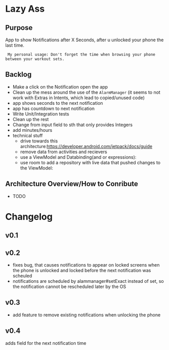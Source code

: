 # Lazy Ass

## Purpose

App to show Notifications after X Seconds, after u unlocked your phone the last time.

     My personal usage: Don't forget the time when browsing your phone between your workout sets.

## Backlog
- Make a click on the Notification open the app
- Clean up the mess around the use of the `AlarmManager` (it seems to not work with Extras in Intents, which lead to copied/unused code)
- app shows seconds to the next notification
- app has countdown to next notification
- Write Unit/Integration tests
- Clean up the rest
- Change from input field to sth that only provides Integers
- add minutes/hours
- technical stuff
    - drive towards this architecture:https://developer.android.com/jetpack/docs/guide
    - remove data from activities and recievers
    - use a ViewModel and Databinding(and or expressions): 
    - use room to add a repository with live data that pushed changes to the ViewModel: 
      
## Architecture Overview/How to Conribute
- TODO

# Changelog
## v0.1
## v0.2
- fixes bug, that causes notifications to appear on locked screens when the phone is unlocked and locked before the next notification was scheuled
- notifications are scheduled by alammanager#setExact instead of set, so the notification cannot be rescheduled later by the OS
## v0.3
- add feature to remove existing notifications when unlocking the phone
## v0.4
adds field for the next notification time 